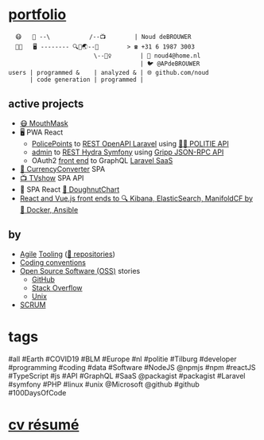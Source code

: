 # [portfolio](http://github.com/noud/portfolio#portfolio)
```
  😷   📱 --\           /--📺        | Noud deBROUWER
  👨‍💻   🖥️ -------- 🔍🐧🌏--💱        > ☎️ +31 6 1987 3003
                        \--👮‍♀️        | 📧 noud4@home.nl
                                     | 🐦 @APdeBROUWER
users | programmed &    | analyzed & | 🌐 github.com/noud
      | code generation | programmed | 
```
## active projects
- [😷 MouthMask](http://github.com/noud/mouth-mask)
- 🖥️ PWA React
    - [PolicePoints](http://github.com/noud/react-redux-openapi-politie) to [REST OpenAPI Laravel](http://github.com/noud/laravel-api-platform) using [👮‍♀️ POLITIE API](http://github.com/noud/politie-open-data-api)
    - [admin](http://github.com/noud/react-admin-rest-openapi-gripp) to [REST Hydra Symfony](http://github.com/noud/gripp_symfony) using [Gripp JSON-RPC API](http://github.com/noud/gripp_api)
    - OAuth2 [front end](http://github.com/noud/frontend) to GraphQL [Laravel SaaS](http://github.com/noud/saas)
- [💱 CurrencyConverter](http://github.com/noud/CurrencyConverter-SaaS) SPA
- [📺 TVshow](http://github.com/noud/cra-tv-show) SPA API
- 📱 SPA React [🍩 DoughnutChart](http://github.com/noud/cra-chartjs)
- [React and Vue.js front ends to 🔍 Kibana, ElasticSearch, ManifoldCF by 🐧 Docker, Ansible](http://github.com/noud/elasticsearch-docker-ansible)
## by
- [Agile](http://wikipedia.org/wiki/Agile_tooling) [Tooling](http://github.com/noud/portfolio/blob/master/README_Tooling.md) ([📁 repositories](http://github.com/noud?tab=repositories))
- [Coding conventions](http://github.com/noud/github-community-templates/blob/master/README-Coding-conventions.md)
- [Open Source Software (OSS)](http://opensource.org/) stories
    - [GitHub](http://github.com/noud?tab=overview&from=2012-06-01&to=2012-06-30)
    - [Stack Overflow](http://stackoverflow.com/story/noud)
    - [Unix](http://pkgsrc.se/bbmaint.php?maint=noud4@users.sourceforge.net)
- [SCRUM](http://github.com/noud?tab=projects)
# tags
#all #Earth #COVID19 #BLM #Europe #nl #politie #Tilburg #developer #programming #coding #data #Software #NodeJS @npmjs #npm #reactJS #TypeScript #js #API #GraphQL #SaaS @packagist #packagist #Laravel #symfony #PHP #linux #unix @Microsoft @github #github #100DaysOfCode
# [cv résumé](http://github.com/noud/resume#cv-resume)